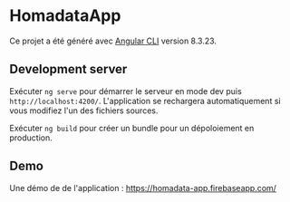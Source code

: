 # HomadataApp

Ce projet a été généré avec [Angular CLI](https://github.com/angular/angular-cli) version 8.3.23.

## Development server

Exécuter `ng serve` pour démarrer le serveur en mode dev puis `http://localhost:4200/`. L'application se rechargera automatiquement si vous modifiez l'un des fichiers sources.


Exécuter `ng build` pour créer un bundle pour un dépoloiement en production. 


## Demo
Une démo de de l'application :  https://homadata-app.firebaseapp.com/